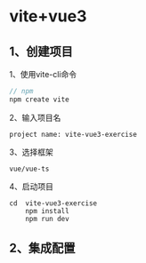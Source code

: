 # vite+vue3

## 1、创建项目

1、使用vite-cli命令

```javascript
// npm
npm create vite
```

2、输入项目名

```
project name: vite-vue3-exercise
```

3、选择框架

```
vue/vue-ts
```

4、启动项目

```
cd 	vite-vue3-exercise
	npm install
	npm run dev
```

## 2、集成配置
